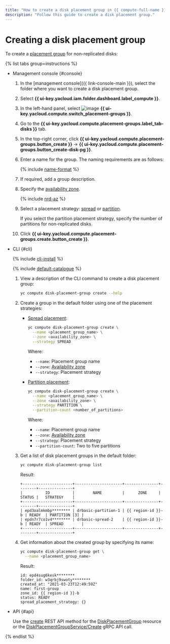```yaml
---
title: "How to create a disk placement group in {{ compute-full-name }}"
description: "Follow this guide to create a disk placement group."
---
```


# Creating a disk placement group

To create a [placement group](../../concepts/disk-placement-group.md) for non-replicated disks:

{% list tabs group=instructions %}

- Management console {#console}

   1. In the [management console]({{ link-console-main }}), select the folder where you want to create a disk placement group.
   1. Select **{{ ui-key.yacloud.iam.folder.dashboard.label_compute }}**.
   1. In the left-hand panel, select ![image](../../../_assets/compute/group-placement-pic.svg) **{{ ui-key.yacloud.compute.switch_placement-groups }}**.
   1. Go to the **{{ ui-key.yacloud.compute.placement-groups.label_tab-disks }}** tab.
   1. In the top-right corner, click **{{ ui-key.yacloud.compute.placement-groups.button_create }}** → **{{ ui-key.yacloud.compute.placement-groups.button_create-disk-pg }}**.
   1. Enter a name for the group. The naming requirements are as follows:

      {% include [name-format](../../../_includes/name-format.md) %}

   1. If required, add a group description.
   1. Specify the [availability zone](../../../overview/concepts/geo-scope.md).

      
      {% include [nrd-az](../../../_includes/compute/nrd-az.md) %}


   1. Select a placement strategy: [spread](../../concepts/disk-placement-group.md#spread) or [partition](../../concepts/disk-placement-group.md#partition).

      If you select the partition placement strategy, specify the number of partitions for non-replicated disks.

   1. Click **{{ ui-key.yacloud.compute.placement-groups.create.button_create }}**.

- CLI {#cli}

   {% include [cli-install](../../../_includes/cli-install.md) %}

   {% include [default-catalogue](../../../_includes/default-catalogue.md) %}

   1. View a description of the CLI command to create a disk placement group:

      ```bash
      yc compute disk-placement-group create --help
      ```

   1. Create a group in the default folder using one of the placement strategies:
      * [Spread placement](../../concepts/disk-placement-group.md#spread):

         ```bash
         yc compute disk-placement-group create \
           --name <placement_group_name> \
           --zone <availability_zone> \
           --strategy SPREAD
         ```

         Where:
         * `--name`: Placement group name
         * `--zone`: [Availability zone](../../../overview/concepts/geo-scope.md)
         * `--strategy`: Placement strategy
      * [Partition placement](../../concepts/disk-placement-group.md#partition):

         ```bash
         yc compute disk-placement-group create \
           --name <placement_group_name> \
           --zone <availability_zone> \
           --strategy PARTITION \
           --partition-count <number_of_partitions>
         ```

         Where:
         * `--name`: Placement group name
         * `--zone`: [Availability zone](../../../overview/concepts/geo-scope.md)
         * `--strategy`: Placement strategy
         * `--partition-count`: Two to five partitions

   1. Get a list of disk placement groups in the default folder:

      ```bash
      yc compute disk-placement-group list
      ```

      Result:

      ```text
      +----------------------+---------------------+---------------+--------+---------------+
      |          ID          |        NAME         |      ZONE     | STATUS |   STRATEGY    |
      +----------------------+---------------------+---------------+--------+---------------+
      | epd3oalmkmbp******** | drbasic-partition-1 | {{ region-id }}-b | READY  | PARTITION [3] |
      | epdn7r7co1v4******** | drbasic-spread-2    | {{ region-id }}-b | READY  | SPREAD        |
      +----------------------+---------------------+---------------+--------+---------------+
      ```

   1. Get information about the created group by specifying its name:

      ```bash
      yc compute disk-placement-group get \
        --name <placement_group_name>
      ```

      Result:

      ```text
      id: epd4sug6kesk********
      folder_id: w3qrbj9swoty********
      created_at: "2021-03-23T12:49:59Z"
      name: first-group
      zone_id: {{ region-id }}-b
      status: READY
      spread_placement_strategy: {}
      ```


- API {#api}

   Use the [create](../../api-ref/DiskPlacementGroup/create.md) REST API method for the [DiskPlacementGroup](../../api-ref/DiskPlacementGroup/index.md) resource or the [DiskPlacementGroupService/Create](../../api-ref/grpc/disk_placement_group_service.md#Create) gRPC API call.

{% endlist %}
